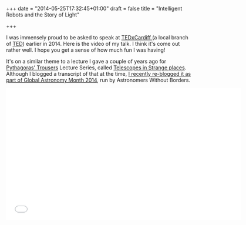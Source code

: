 +++
date = "2014-05-25T17:32:45+01:00"
draft = false
title = "Intelligent Robots and the Story of Light"

+++

<p>I was immensely proud to be asked to speak at <a href="http://tedxcardiff.co.uk/">TEDxCardiff </a>(a local branch of <a href="http://www.ted.com">TED</a>) earlier in 2014. Here is the video of my talk. I think it's come out rather well. I hope you get a sense of how much fun I was having!</p>
<p>It's on a similar theme to a lecture I gave a couple of years ago for <a href="http://www.rhysphillips.co.uk/pythagoras-trousers/">Pythagoras' Trousers</a> Lecture Series, called <a href="http://darkmattersheep.net/2012/10/telescopes-in-strange-places/">Telescopes in Strange places</a>. Although I blogged a transcript of that at the time, <a href="http://astronomerswithoutborders.org/gam-2014-blog/item/telescopes-in-exotic-places.html">I recently re-blogged it as part of Global Astronomy Month 2014</a>, run by Astronomers Without Borders.</p>
<p><iframe width="640" height="360" src="//www.youtube.com/embed/sXYzQ2aLesE" frameborder="0" allowfullscreen=""></iframe></p>